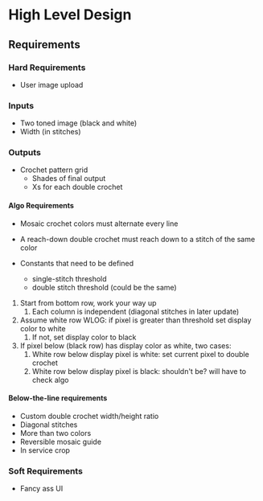 # High Level Design

## Requirements

### Hard Requirements

* User image upload

### Inputs

* Two toned image (black and white)
* Width (in stitches)

### Outputs

* Crochet pattern grid
    * Shades of final output
    * Xs for each double crochet

#### Algo Requirements

* Mosaic crochet colors must alternate every line
* A reach-down double crochet must reach down to a stitch of the same color

* Constants that need to be defined
    * single-stitch threshold
    * double stitch threshold (could be the same)

1. Start from bottom row, work your way up
    1. Each column is independent (diagonal stitches in later update)
3. Assume white row WLOG: if pixel is greater than threshold set display color to white
    1. If not, set display color to black
4. If pixel below (black row) has display color as white, two cases:
    1. White row below display pixel is white: set current pixel to double crochet
    2. White row below display pixel is black: shouldn't be? will have to check algo

#### Below-the-line requirements

* Custom double crochet width/height ratio
* Diagonal stitches
* More than two colors
* Reversible mosaic guide
* In service crop

### Soft Requirements

* Fancy ass UI